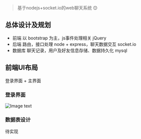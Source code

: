 
> 基于nodejs+socket.io的web聊天系统 :blush:

## 总体设计及规划
- 前端 以 bootstrap 为主，js事件处理相关 jQuery 
- 后端 路由，接口处理 node + express，聊天数据交互 socket.io
- 数据库 聊天记录，用户及好友信息存储、数据持久化 mysql 

## 前端UI布局
登录界面 + 主界面
### 登录界面
![Image text](https://github.com/zuoxiaobai/AChat-node/blob/master/img-folder/login.png)
### 数据表设计
待实现
